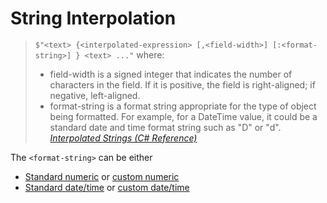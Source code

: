 # String Interpolation

> `$"<text> {<interpolated-expression> [,<field-width>] [:<format-string>] } <text> ..."`
> where:
> - field-width is a signed integer that indicates the number of characters in the field. If it is positive, the field is right-aligned; if negative, left-aligned.
> - format-string is a format string appropriate for the type of object being formatted. For example, for a DateTime value, it could be a standard date and time format string such as "D" or "d".
> <cite>[Interpolated Strings (C# Reference)](https://docs.microsoft.com/en-us/dotnet/csharp/language-reference/keywords/interpolated-strings)</cite>

The `<format-string>` can be either

- [Standard numeric](https://docs.microsoft.com/en-us/dotnet/standard/base-types/standard-numeric-format-strings) or [custom numeric](https://docs.microsoft.com/en-us/dotnet/standard/base-types/custom-numeric-format-strings)
- [Standard date/time](https://docs.microsoft.com/en-us/dotnet/standard/base-types/standard-date-and-time-format-strings) or [custom date/time](https://docs.microsoft.com/en-us/dotnet/standard/base-types/custom-date-and-time-format-strings)

